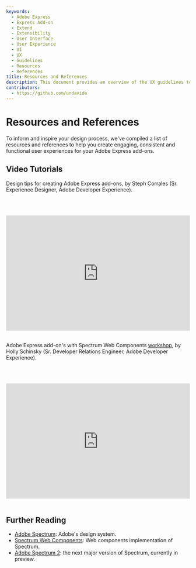 ```yaml
---
keywords:
  - Adobe Express
  - Express Add-on
  - Extend
  - Extensibility
  - User Interface
  - User Experience
  - UI
  - UX
  - Guidelines
  - Resources
  - References
title: Resources and References
description: This document provides an overview of the UX guidelines to follow when designing your Adobe Express add-on.
contributors:
  - https://github.com/undavide
---
```


# Resources and References

To inform and inspire your design process, we've compiled a list of resources and references to help you create engaging, consistent and functional user experiences for your Adobe Express add-ons.

## Video Tutorials

Design tips for creating Adobe Express add-ons, by Steph Corrales (Sr. Experience Designer, Adobe Developer Experience).

<br/><br/><div style="display: flex; justify-content: center;">

 <iframe width="560" height="315" src="https://www.youtube.com/embed/siWxy4BwkIE?si=LSjjwF1W0JNziDMg" title="YouTube video player" frameborder="0" allow="accelerometer; autoplay; clipboard-write; encrypted-media; gyroscope; picture-in-picture; web-share" referrerpolicy="strict-origin-when-cross-origin" allowfullscreen></iframe>
</div><br/>

Adobe Express add-on's with Spectrum Web Components [workshop](../../../guides/tutorials/spectrum-workshop/index.md), by Holly Schinsky (Sr. Developer Relations Engineer, Adobe Developer Experience).

<br/><br/><div style="display: flex; justify-content: center;">

<iframe width="560" height="315" src="https://www.youtube.com/embed/5PA4KEN4JdQ?si=vcJRsJNx948VFd3l" title="YouTube video player" frameborder="0" allow="accelerometer; autoplay; clipboard-write; encrypted-media; gyroscope; picture-in-picture; web-share" referrerpolicy="strict-origin-when-cross-origin" allowfullscreen></iframe>
</div><br/>

<!-- ## Tools and Templates

**TODO:** Ask the Design team to provide a list of resources they would like to include here. -->

## Further Reading

- [Adobe Spectrum](https://spectrum.adobe.com/): Adobe's design system.
- [Spectrum Web Components](https://opensource.adobe.com/spectrum-web-components/): Web components implementation of Spectrum.
- [Adobe Spectrum 2](https://s2.spectrum.adobe.com/): the next major version of Spectrum, currently in preview.

<!-- ## Acknowledgments

**TODO:** Ask the Design team what content is supposed to go here. -->
